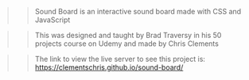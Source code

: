 >> Sound Board is an interactive sound board made with CSS and JavaScript

>> This was designed and taught by Brad Traversy in his 50 projects course on Udemy and made by Chris Clements

>> The link to view the live server to see this project is: https://clementschris.github.io/sound-board/